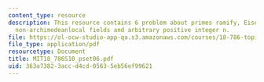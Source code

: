 ```yaml
---
content_type: resource
description: This resource contains 6 problem about primes ramify, Eisenstein equation,
  non-archimedeanlocal fields and arbitrary positive integer n.
file: https://ol-ocw-studio-app-qa.s3.amazonaws.com/courses/18-786-topics-in-algebraic-number-theory-spring-2010/363a73823accd4cd05635eb56ef99621_MIT18_786S10_pset06.pdf
file_type: application/pdf
resourcetype: Document
title: MIT18_786S10_pset06.pdf
uid: 363a7382-3acc-d4cd-0563-5eb56ef99621
---
```

